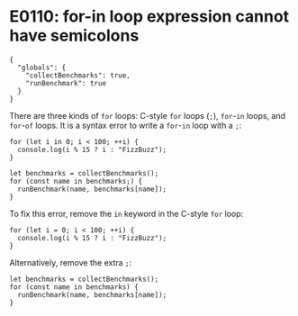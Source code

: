 # E0110: for-in loop expression cannot have semicolons

```config-for-examples
{
  "globals": {
    "collectBenchmarks": true,
    "runBenchmark": true
  }
}
```

There are three kinds of `for` loops: C-style `for` loops (`;`), `for`-`in`
loops, and `for`-`of` loops. It is a syntax error to write a `for`-`in` loop
with a `;`:

    for (let i in 0; i < 100; ++i) {
      console.log(i % 15 ? i : "FizzBuzz");
    }

    let benchmarks = collectBenchmarks();
    for (const name in benchmarks;) {
      runBenchmark(name, benchmarks[name]);
    }

To fix this error, remove the `in` keyword in the C-style `for` loop:

    for (let i = 0; i < 100; ++i) {
      console.log(i % 15 ? i : "FizzBuzz");
    }

Alternatively, remove the extra `;`:

    let benchmarks = collectBenchmarks();
    for (const name in benchmarks) {
      runBenchmark(name, benchmarks[name]);
    }

